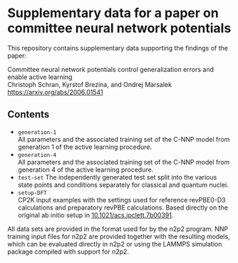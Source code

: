 # Supplementary data for a paper on committee neural network potentials

This repository contains supplementary data supporting the findings of the paper:

Committee neural network potentials control generalization errors and enable active learning  
Christoph Schran, Kyrstof Brezina, and Ondrej Marsalek  
https://arxiv.org/abs/2006.01541


## Contents

* `generation-1`  
All parameters and the associated training set of the C-NNP model from generation 1 of the active learning procedure.
* `generation-4`  
All parameters and the associated training set of the C-NNP model from generation 4 of the active learning procedure.
* `test-set`
The independently generated test set split into the various state points and conditions separately for classical and quantum nuclei.
* `setup-DFT`  
CP2K input examples with the settings used for reference revPBE0-D3 calculations and preparatory revPBE calculations. Based directly on the original ab initio setup in [10.1021/acs.jpclett.7b00391](https://www.doi.org/10.1021/acs.jpclett.7b00391).

All data sets are provided in the format used for by the n2p2 program. NNP training input files for n2p2 are provided together with the resulting models, which can be evaluated directly in n2p2 or using the LAMMPS simulation package compiled with support for n2p2.
